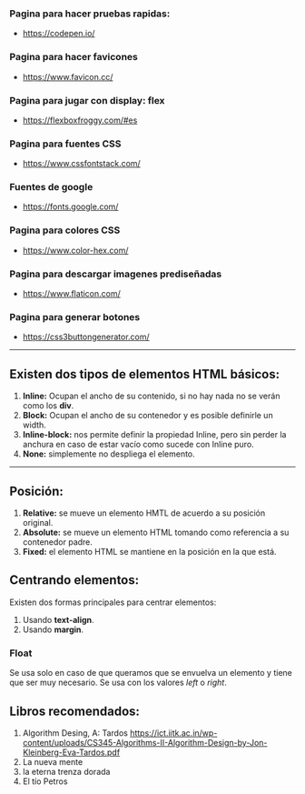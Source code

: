 

### Pagina para hacer pruebas rapidas:

* https://codepen.io/

### Pagina para hacer favicones

* https://www.favicon.cc/

### Pagina para jugar con display: flex
* https://flexboxfroggy.com/#es

### Pagina para fuentes CSS
* https://www.cssfontstack.com/

### Fuentes de google
* https://fonts.google.com/

### Pagina para colores CSS
* https://www.color-hex.com/

### Pagina para descargar imagenes prediseñadas
* https://www.flaticon.com/

### Pagina para generar botones
* https://css3buttongenerator.com/

----

## Existen dos tipos de elementos HTML básicos:

1. **Inline:** Ocupan el ancho de su contenido, si no hay nada no se verán como los **div**.
2. **Block:** Ocupan el ancho de su contenedor y es posible definirle un width.
3. **Inline-block:** nos permite definir la propiedad Inline, pero sin perder la anchura en caso de estar vacío como sucede con Inline puro.
4. **None:** simplemente no despliega el elemento.
----

## Posición:

1. **Relative:** se mueve un elemento HMTL de acuerdo a su posición original.
2. **Absolute:** se mueve un elemento HTML tomando como referencia a su contenedor padre.
3. **Fixed:** el elemento HTML se mantiene en la posición en la que está.

## Centrando elementos: 

Existen dos formas principales para centrar elementos:

1. Usando **text-align**.
2. Usando **margin**.

### Float
Se usa solo en caso de que queramos que se envuelva un elemento y tiene que ser muy necesario. Se usa con los valores *left* o *right*.


## Libros recomendados:

1. Algorithm Desing, A: Tardos
https://ict.iitk.ac.in/wp-content/uploads/CS345-Algorithms-II-Algorithm-Design-by-Jon-Kleinberg-Eva-Tardos.pdf
2. La nueva mente
3. la eterna trenza dorada
4. El tío Petros



